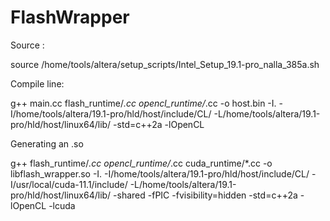 # FlashWrapper
Source :

  source /home/tools/altera/setup_scripts/Intel_Setup_19.1-pro_nalla_385a.sh

Compile line: 
  
  g++ main.cc flash_runtime/*.cc opencl_runtime/*.cc -o host.bin -I. -I/home/tools/altera/19.1-pro/hld/host/include/CL/ -L/home/tools/altera/19.1-pro/hld/host/linux64/lib/ -std=c++2a -lOpenCL

Generating an .so

  g++ flash_runtime/*.cc opencl_runtime/*.cc cuda_runtime/*.cc -o libflash_wrapper.so -I. -I/home/tools/altera/19.1-pro/hld/host/include/CL/ -I/usr/local/cuda-11.1/include/ -L/home/tools/altera/19.1-pro/hld/host/linux64/lib/ -shared -fPIC -fvisibility=hidden -std=c++2a -lOpenCL -lcuda
